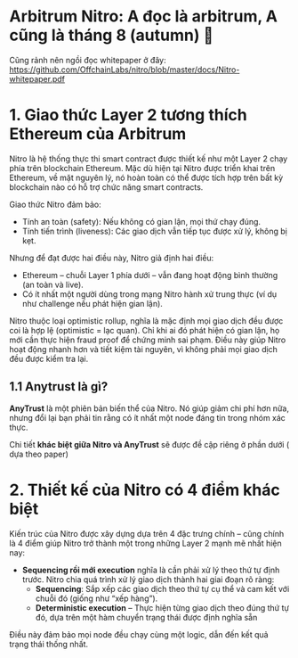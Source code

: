 # Arbitrum Nitro: A đọc là arbitrum, A cũng là tháng 8 (autumn) 🤣

Cũng rảnh nên ngồi đọc whitepaper ở đây: https://github.com/OffchainLabs/nitro/blob/master/docs/Nitro-whitepaper.pdf


# 1. Giao thức Layer 2 tương thích Ethereum của Arbitrum

Nitro là hệ thống thực thi smart contract được thiết kế như một Layer 2 chạy phía trên blockchain Ethereum. Mặc dù hiện tại Nitro được triển khai trên Ethereum, về mặt nguyên lý, nó hoàn toàn có thể được tích hợp trên bất kỳ  blockchain nào có hỗ trợ chức năng smart contracts. 

Giao thức Nitro đảm bảo:
* Tính an toàn (safety): Nếu không có gian lận, mọi thứ chạy đúng.
* Tính tiến trình (liveness): Các giao dịch vẫn tiếp tục được xử lý, không bị kẹt.

Nhưng để đạt được hai điều này, Nitro giả định hai điều:
* Ethereum – chuỗi Layer 1 phía dưới – vẫn đang hoạt động bình thường (an toàn và live).
* Có ít nhất một người dùng trong mạng Nitro hành xử trung thực (ví dụ như challenge nếu phát hiện gian lận).

Nitro thuộc loại optimistic rollup, nghĩa là mặc định mọi giao dịch đều được coi là hợp lệ (optimistic = lạc quan). Chỉ khi ai đó phát hiện có gian lận, họ mới cần thực hiện fraud proof để chứng minh sai phạm. Điều này giúp Nitro hoạt động nhanh hơn và tiết kiệm tài nguyên, vì không phải mọi giao dịch đều được kiểm tra lại.

## 1.1 Anytrust là gì? 

**AnyTrust** là một phiên bản biến thể của Nitro. Nó giúp giảm chi phí hơn nữa, nhưng đổi lại bạn phải tin rằng có ít nhất một node đáng tin trong nhóm xác thực.

Chi tiết **khác biệt giữa Nitro và AnyTrust** sẽ được đề cập riêng ở phần dưới ( dựa theo paper)

# 2. Thiết kế của Nitro có  4 điểm khác biệt

Kiến trúc của Nitro được xây dựng dựa trên 4 đặc trưng chính – cũng chính là 4 điểm giúp Nitro trở thành một trong những Layer 2 mạnh mẽ nhất hiện nay:

* **Sequencing rồi mới execution** nghĩa là cần phải xử lý theo thứ tự định trước. Nitro chia quá trình xử lý giao dịch thành hai giai đoạn rõ ràng:
    *  **Sequencing**: Sắp xếp các giao dịch theo thứ tự cụ thể và cam kết với chuỗi đó (giống như “xếp hàng”).
    *  **Deterministic execution** – Thực hiện từng giao dịch theo đúng thứ tự đó, dựa trên một hàm chuyển trạng thái được định nghĩa sẵn

Điều này đảm bảo mọi node đều chạy cùng một logic, dẫn đến kết quả trạng thái thống nhất.


